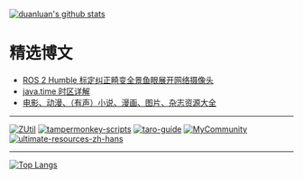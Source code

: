 [![duanluan's github stats](https://github-readme-stats-duanluan.vercel.app/api?username=duanluan&count_private=true&show_icons=true&theme=buefy)](https://github.com/duanluan)

# 精选博文

* [ROS 2 Humble 标定纠正畸变全景鱼眼展开网络摄像头](https://blog.zhjh.top/archives/dKw4qwd4j7vw6q0R1KB37)
* [java.time 时区详解](https://blog.zhjh.top/archives/MFTOJ-jorm4ISK9KXEYFE)
* [电影、动漫、（有声）小说、漫画、图片、杂志资源大全](https://blog.zhjh.top/archives/resources)

---

[![ZUtil](https://github-readme-stats-duanluan.vercel.app/api/pin/?username=duanluan&repo=ZUtil&theme=swift)](https://github.com/duanluan/ZUtil)
[![tampermonkey-scripts](https://github-readme-stats-duanluan.vercel.app/api/pin/?username=duanluan&repo=tampermonkey-scripts&theme=swift)](https://github.com/duanluan/tampermonkey-scripts)
[![taro-guide](https://github-readme-stats-duanluan.vercel.app/api/pin/?username=duanluan&repo=taro-guide&theme=swift)](https://github.com/duanluan/taro-guide)
[![MyCommunity](https://github-readme-stats-duanluan.vercel.app/api/pin/?username=csa-f&repo=MyCommunity&theme=swift)](https://github.com/csa-f/MyCommunity)
[![ultimate-resources-zh-hans](https://github-readme-stats-duanluan.vercel.app/api/pin/?username=duanluan&repo=ultimate-resources-zh-hans&theme=swift)](https://github.com/duanluan/ultimate-resources-zh-hans)

---

[![Top Langs](https://github-readme-stats-duanluan.vercel.app/api/top-langs/?username=duanluan&layout=compact)](https://github.com/duanluan)

<!--
**duanluan/duanluan** is a ✨ _special_ ✨ repository because its `README.md` (this file) appears on your GitHub profile.

Here are some ideas to get you started:

- 🔭 I’m currently working on ...
- 🌱 I’m currently learning ...
- 👯 I’m looking to collaborate on ...
- 🤔 I’m looking for help with ...
- 💬 Ask me about ...
- 📫 How to reach me: ...
- 😄 Pronouns: ...
- ⚡ Fun fact: ...
-->

